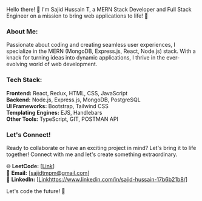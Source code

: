 Hello there! 👋 I'm Sajid Hussain T, a MERN Stack Developer and Full Stack Engineer on a mission to bring web applications to life! 🚀

### About Me:

Passionate about coding and creating seamless user experiences, I specialize in the MERN (MongoDB, Express.js, React, Node.js) stack. With a knack for turning ideas into dynamic applications, I thrive in the ever-evolving world of web development.

### Tech Stack:

**Frontend:** React, Redux, HTML, CSS, JavaScript  
**Backend:** Node.js, Express.js, MongoDB, PostgreSQL  
**UI Frameworks:** Bootstrap, Tailwind CSS  
**Templating Engines:** EJS, Handlebars  
**Other Tools:** TypeScript, GIT, POSTMAN API  

### Let's Connect!

Ready to collaborate or have an exciting project in mind? Let's bring it to life together! Connect with me and let's create something extraordinary.

🌐 **LeetCode:** [[Link](https://leetcode.com/SAJIDHUSSAINT/)]  
📧 **Email:** [sajidtmpm@gmail.com]  
📱 **LinkedIn:** [[Link](https://www.linkedin.com/in/sajid-hussain-17b6b21b8/)https://www.linkedin.com/in/sajid-hussain-17b6b21b8/]  


Let's code the future! 🚀
